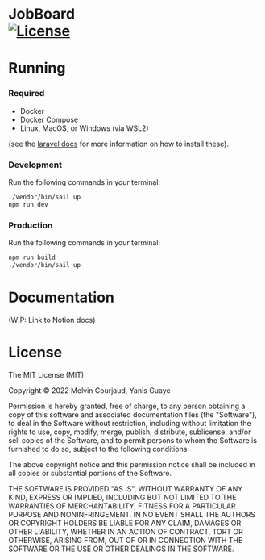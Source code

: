 JobBoard  
[![License](https://img.shields.io/github/license/MisterPeModder/JobBoard)](https://github.com/MisterPeModder/JobBoard)
=========================

# Running

### Required
* Docker
* Docker Compose
* Linux, MacOS, or Windows (via WSL2)

(see the [laravel docs](https://laravel.com/docs/9.x/installation#laravel-and-docker) for more information on how to install these).

### Development 

Run the following commands in your terminal:
```sh
./vendor/bin/sail up
npm run dev
```

### Production 

Run the following commands in your terminal:
```sh
npm run build
./vendor/bin/sail up
```

# Documentation

(WIP: Link to Notion docs)

# License

The MIT License (MIT)

Copyright © 2022 Melvin Courjaud, Yanis Guaye

Permission is hereby granted, free of charge, to any person obtaining a copy of this software and associated documentation files (the "Software"), to deal in the Software without restriction, including without limitation the rights to use, copy, modify, merge, publish, distribute, sublicense, and/or sell copies of the Software, and to permit persons to whom the Software is furnished to do so, subject to the following conditions:

The above copyright notice and this permission notice shall be included in all copies or substantial portions of the Software.

THE SOFTWARE IS PROVIDED "AS IS", WITHOUT WARRANTY OF ANY KIND, EXPRESS OR IMPLIED, INCLUDING BUT NOT LIMITED TO THE WARRANTIES OF MERCHANTABILITY, FITNESS FOR A PARTICULAR PURPOSE AND NONINFRINGEMENT. IN NO EVENT SHALL THE AUTHORS OR COPYRIGHT HOLDERS BE LIABLE FOR ANY CLAIM, DAMAGES OR OTHER LIABILITY, WHETHER IN AN ACTION OF CONTRACT, TORT OR OTHERWISE, ARISING FROM, OUT OF OR IN CONNECTION WITH THE SOFTWARE OR THE USE OR OTHER DEALINGS IN THE SOFTWARE.
